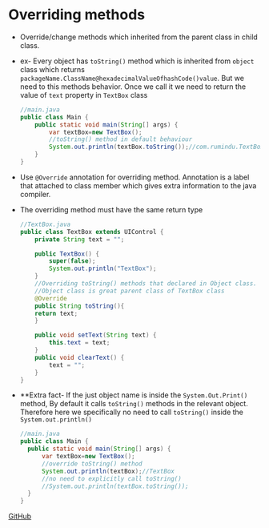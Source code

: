 # Overriding methods
- Override/change methods which inherited from the parent class in child class.
- ex- Every object has `toString()` method which is inherited from `object` class which returns `packageName.ClassName@hexadecimalValueOfhashCode()value`. But we need to this methods behavior. Once we call it we need to return the value of `text` property in `TextBox` class
  ``` java 
  //main.java
  public class Main {
      public static void main(String[] args) {
          var textBox=new TextBox();
          //toString() method in default behaviour
          System.out.println(textBox.toString());//com.rumindu.TextBox@eed1f14
      }
  }
  ```
- Use `@Override` annotation for overriding method. Annotation is a label that attached to class member which gives extra information to the java compiler.
- The overriding method must have the same return type
  ``` java 
  //TextBox.java
  public class TextBox extends UIControl {
      private String text = "";

      public TextBox() {
          super(false);
          System.out.println("TextBox");
      }
      //Overriding toString() methods that declared in Object class.
      //Object class is great parent class of TextBox class
      @Override
      public String toString(){
      return text;
      }

      public void setText(String text) {
          this.text = text;
      }
      public void clearText() {
          text = "";
      }
  }
  ``` 

- **Extra fact- 
	If the just object name is inside the `System.Out.Print()` method, By default it calls `toString()` methods in the relevant object. Therefore here we specifically no need to call `toString()` inside the `System.out.println()`
	``` java 
  //main.java
  public class Main {
      public static void main(String[] args) {
          var textBox=new TextBox();
          //override toString() method
          System.out.println(textBox);//TextBox
          //no need to explicitly call toString()
          //System.out.println(textBox.toString());
      }
  }
  ```
[GitHub](https://github.com/Rumindu/CodeWithMosh-The-Ultimate-Java-Mastery-Series/tree/overridding-methods)